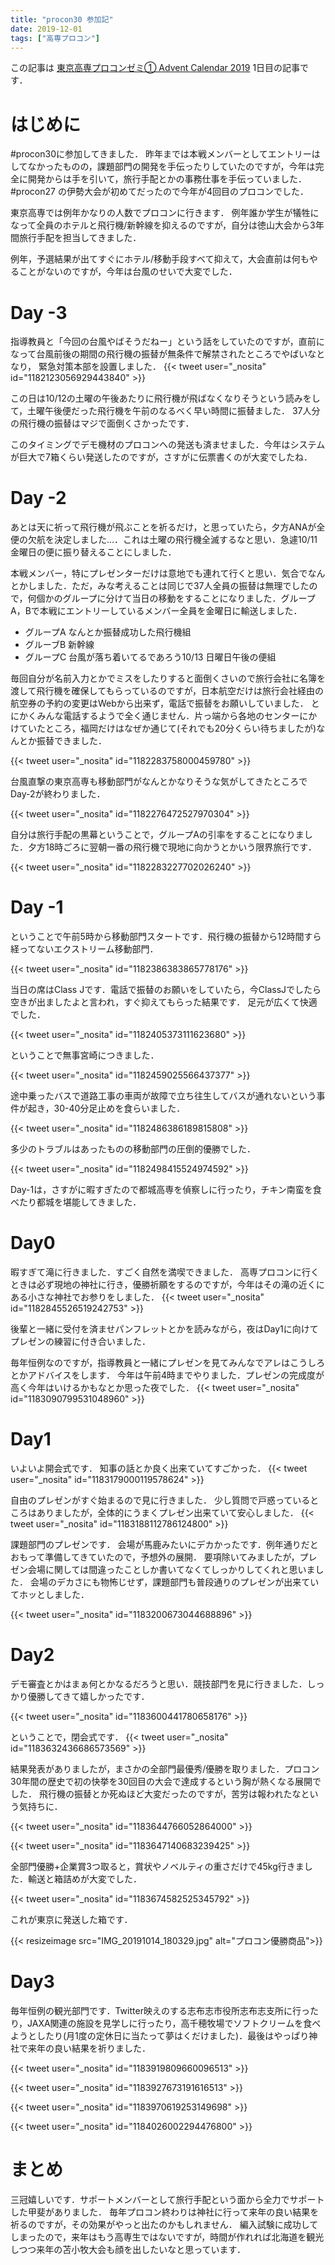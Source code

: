 ```yaml
---
title: "procon30 参加記"
date: 2019-12-01
tags: ["高専プロコン"]
---
```


この記事は [東京高専プロコンゼミ① Advent Calendar 2019](https://adventar.org/calendars/4321) 1日目の記事です．


# はじめに
#procon30に参加してきました．
昨年までは本戦メンバーとしてエントリーはしてなかったものの，課題部門の開発を手伝ったりしていたのですが，今年は完全に開発からは手を引いて，旅行手配とかの事務仕事を手伝っていました．#procon27 の伊勢大会が初めてだったので今年が4回目のプロコンでした．


東京高専では例年かなりの人数でプロコンに行きます．
例年誰か学生が犠牲になって全員のホテルと飛行機/新幹線を抑えるのですが，自分は徳山大会から3年間旅行手配を担当してきました．

例年，予選結果が出てすぐにホテル/移動手段すべて抑えて，大会直前は何もやることがないのですが，今年は台風のせいで大変でした．

# Day -3

指導教員と「今回の台風やばそうだねー」という話をしていたのですが，直前になって台風前後の期間の飛行機の振替が無条件で解禁されたところでやばいなとなり，
緊急対策本部を設置しました．
{{< tweet user="_nosita" id="1182123056929443840" >}}

この日は10/12の土曜の午後あたりに飛行機が飛ばなくなりそうという読みをして，土曜午後便だった飛行機を午前のなるべく早い時間に振替ました．
37人分の飛行機の振替はマジで面倒くさかったです．

このタイミングでデモ機材のプロコンへの発送も済ませました．今年はシステムが巨大で7箱くらい発送したのですが，さすがに伝票書くのが大変でしたね．

# Day -2
あとは天に祈って飛行機が飛ぶことを祈るだけ，と思っていたら，夕方ANAが全便の欠航を決定しました...．これは土曜の飛行機全滅するなと思い．急遽10/11金曜日の便に振り替えることにしました．

本戦メンバー，特にプレゼンターだけは意地でも連れて行くと思い．気合でなんとかしました．ただ，みな考えることは同じで37人全員の振替は無理でしたので，何個かのグループに分けて当日の移動をすることになりました．グループA，Bで本戦にエントリーしているメンバー全員を金曜日に輸送しました．

* グループA
なんとか振替成功した飛行機組
* グルーブB
新幹線
* グループC
台風が落ち着いてるであろう10/13 日曜日午後の便組

毎回自分が名前入力とかでミスをしたりすると面倒くさいので旅行会社に名簿を渡して飛行機を確保してもらっているのですが，日本航空だけは旅行会社経由の航空券の予約の変更はWebから出来ず，電話で振替をお願いしていました．
とにかくみんな電話するようで全く通じません．片っ端から各地のセンターにかけていたところ，福岡だけはなぜか通じて(それでも20分くらい待ちましたが)なんとか振替できました．

{{< tweet user="_nosita" id="1182283758000459780" >}}

台風直撃の東京高専も移動部門がなんとかなりそうな気がしてきたところでDay-2が終わりました．

{{< tweet user="_nosita" id="1182276472527970304" >}}

自分は旅行手配の黒幕ということで，グループAの引率をすることになりました．夕方18時ごろに翌朝一番の飛行機で現地に向かうとかいう限界旅行です．

{{< tweet user="_nosita" id="1182283227702026240" >}}


# Day -1
ということで午前5時から移動部門スタートです．飛行機の振替から12時間すら経ってないエクストリーム移動部門．

{{< tweet user="_nosita" id="1182386383865778176" >}}

当日の席はClass Jです．電話で振替のお願いをしていたら，今ClassJでしたら空きが出ましたよと言われ，すぐ抑えてもらった結果です．
足元が広くて快適でした．

{{< tweet user="_nosita" id="1182405373111623680" >}}

ということで無事宮崎につきました．

{{< tweet user="_nosita" id="1182459025566437377" >}}

途中乗ったバスで道路工事の車両が故障で立ち往生してバスが通れないという事件が起き，30-40分足止めを食らいました．

{{< tweet user="_nosita" id="1182486386189815808" >}}

多少のトラブルはあったものの移動部門の圧倒的優勝でした．

{{< tweet user="_nosita" id="1182498415524974592" >}}


Day-1は，さすがに暇すぎたので都城高専を偵察しに行ったり，チキン南蛮を食べたり都城を堪能してきました．


# Day0

暇すぎて滝に行きました．すごく自然を満喫できました．
高専プロコンに行くときは必ず現地の神社に行き，優勝祈願をするのですが，今年はその滝の近くにある小さな神社でお参りをしました．
{{< tweet user="_nosita" id="1182845526519242753" >}}

後輩と一緒に受付を済ませパンフレットとかを読みながら，夜はDay1に向けてプレゼンの練習に付き合いました．

毎年恒例なのですが，指導教員と一緒にプレゼンを見てみんなでアレはこうしろとかアドバイスをします．
今年は午前4時までやりました．プレゼンの完成度が高く今年はいけるかもなとか思った夜でした．
{{< tweet user="_nosita" id="1183090799531048960" >}}

# Day1

いよいよ開会式です．
知事の話とか良く出来ていてすごかった．
{{< tweet user="_nosita" id="1183179000119578624" >}}

自由のプレゼンがすぐ始まるので見に行きました．
少し質問で戸惑っているところはありましたが，全体的にうまくプレゼン出来ていて安心しました．
{{< tweet user="_nosita" id="1183188112786124800" >}}

課題部門のプレゼンです．
会場が馬鹿みたいにデカかったです．例年通りだとおもって準備してきていたので，予想外の展開．
要項除いてみましたが，プレゼン会場に関しては間違ったことしか書いてなくてしっかりしてくれと思いました．
会場のデカさにも物怖じせず，課題部門も普段通りのプレゼンが出来ていてホッとしました．

{{< tweet user="_nosita" id="1183200673044688896" >}}

# Day2

デモ審査とかはまぁ何とかなるだろうと思い．競技部門を見に行きました．しっかり優勝してきて嬉しかったです．

{{< tweet user="_nosita" id="1183600441780658176" >}}

ということで，閉会式です．
{{< tweet user="_nosita" id="1183632436686573569" >}}

結果発表がありましたが，まさかの全部門最優秀/優勝を取りました．プロコン30年間の歴史で初の快挙を30回目の大会で達成するという胸が熱くなる展開でした．
飛行機の振替とか死ぬほど大変だったのですが，苦労は報われたなという気持ちに．

{{< tweet user="_nosita" id="1183644766052864000" >}}

{{< tweet user="_nosita" id="1183647140683239425" >}}

全部門優勝+企業賞3つ取ると，賞状やノベルティの重さだけで45kg行きました．輸送と箱詰めが大変でした．

{{< tweet user="_nosita" id="1183674582525345792" >}}

これが東京に発送した箱です．

{{< resizeimage src="IMG_20191014_180329.jpg" alt="プロコン優勝商品">}}

# Day3

毎年恒例の観光部門です．Twitter映えのする志布志市役所志布志支所に行ったり，JAXA関連の施設を見学しに行ったり，高千穂牧場でソフトクリームを食べようとしたり(月1度の定休日に当たって夢はくだけました)．最後はやっぱり神社で来年の良い結果を祈りました．

{{< tweet user="_nosita" id="1183919809660096513" >}}

{{< tweet user="_nosita" id="1183927673191616513" >}}

{{< tweet user="_nosita" id="1183970619253149698" >}}

{{< tweet user="_nosita" id="1184026002294476800" >}}



# まとめ
三冠嬉しいです．サポートメンバーとして旅行手配という面から全力でサポートした甲斐がありました．
毎年プロコン終わりは神社に行って来年の良い結果を祈るのですが，その効果がやっと出たのかもしれません．
編入試験に成功してしまったので，来年はもう高専生ではないですが，時間が作れれば北海道を観光しつつ来年の苫小牧大会も顔を出したいなと思っています．